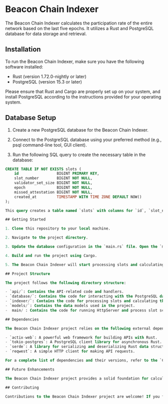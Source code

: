 # Beacon Chain Indexer

The Beacon Chain Indexer calculates the participation rate of the entire network based on the last five epochs. It utilizes a Rust and PostgreSQL database for data storage and retrieval.

## Installation

To run the Beacon Chain Indexer, make sure you have the following software installed:

- Rust (version 1.72.0-nightly or later)
- PostgreSQL (version 15.3 or later)

Please ensure that Rust and Cargo are properly set up on your system, and install PostgreSQL according to the instructions provided for your operating system.

## Database Setup

1. Create a new PostgreSQL database for the Beacon Chain Indexer.

2. Connect to the PostgreSQL database using your preferred method (e.g., psql command-line tool, GUI client).

3. Run the following SQL query to create the necessary table in the database:
   
```sql
CREATE TABLE IF NOT EXISTS slots (
    id                 BIGINT PRIMARY KEY,
    slot_number        BIGINT NOT NULL,
    validator_set_size BIGINT NOT NULL,
    epoch              BIGINT NOT NULL,
    missed_attestation BIGINT NOT NULL,
    created_at         TIMESTAMP WITH TIME ZONE DEFAULT NOW()
);

This query creates a table named `slots` with columns for `id`, `slot_number`, `validator_set_size`, `epoch`, `missed_attestation`, and `created_at`.

## Getting Started

1. Clone this repository to your local machine.

2. Navigate to the project directory.

3. Update the database configuration in the `main.rs` file. Open the `main.rs` file and locate the `PostgresDatabase::new` function call. Modify the function arguments with your database connection details (host, port, user, password, dbname).

4. Build and run the project using Cargo.

5. The Beacon Chain Indexer will start processing slots and calculating the participation rate based on the last five epochs. You can access the calculated participation rate by making a GET request to the `/network/participation_rate` endpoint.

## Project Structure

The project follows the following directory structure:

- `api/`: Contains the API-related code and handlers.
- `database/`: Contains the code for interacting with the PostgreSQL database.
- `indexer/`: Contains the code for processing slots and calculating the participation rate.
- `models/`: Contains the data models used in the project.
-  main/ : Contains the code for running HttpServer and process slot scheduler

## Dependencies

The Beacon Chain Indexer project relies on the following external dependencies:

- `actix-web`: A powerful web framework for building APIs with Rust.
- `tokio-postgres`: A PostgreSQL client library for asynchronous Rust.
- `serde`: A library for serializing and deserializing Rust data structures.
- `reqwest`: A simple HTTP client for making API requests.

For a complete list of dependencies and their versions, refer to the `Cargo.toml` file.

## Future Enhancements

The Beacon Chain Indexer project provides a solid foundation for calculating the participation rate of the entire network based on the last five epochs. However, there are several potential areas for future enhancement and additional functionality.Individual Validator Participation Rate: Extend the indexer to calculate and track the participation rate of individual validators within the network.

## Contributing

Contributions to the Beacon Chain Indexer project are welcome! If you find any issues or have suggestions for improvements.





